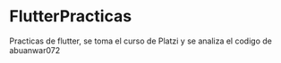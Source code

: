 # FlutterPracticas
Practicas de flutter, se toma el curso de Platzi y se analiza el codigo de abuanwar072
